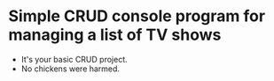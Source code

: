 # Simple CRUD console program for managing a list of TV shows

- It's your basic CRUD project.
- No chickens were harmed.